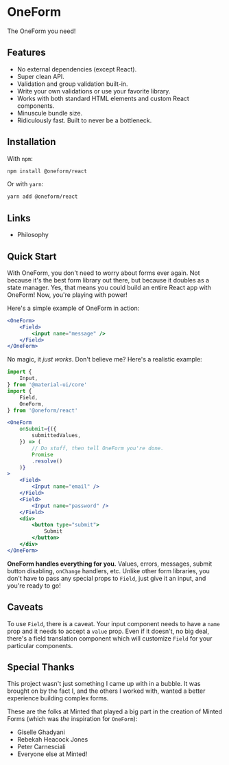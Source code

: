 # OneForm
The OneForm you need!

## Features
- No external dependencies (except React).
- Super clean API.
- Validation and group validation built-in.
- Write your own validations or use your favorite library.
- Works with both standard HTML elements and custom React components.
- Minuscule bundle size.
- Ridiculously fast. Built to never be a bottleneck.

## Installation
With `npm`:
```sh
npm install @oneform/react
```

Or with `yarn`:
```sh
yarn add @oneform/react
```

## Links

- Philosophy

## Quick Start

With OneForm, you don't need to worry about forms ever again. Not because it's the best form library out there, but because it doubles as a state manager. Yes, that means you could build an entire React app with OneForm! Now, you're playing with power!

Here's a simple example of OneForm in action:
```jsx
<OneForm>
	<Field>
		<input name="message" />
	</Field>
</OneForm>
```

No magic, it _just works_. Don't believe me? Here's a realistic example:

```jsx
import {
	Input,
} from '@material-ui/core'
import {
	Field,
	OneForm,
} from '@oneform/react'

<OneForm
	onSubmit={({
		submittedValues,
	}) => (
		// Do stuff, then tell OneForm you're done.
		Promise
		.resolve()
	)}
>
	<Field>
		<Input name="email" />
	</Field>
	<Field>
		<Input name="password" />
	</Field>
	<div>
		<button type="submit">
			Submit
		</button>
	</div>
</OneForm>
```

**OneForm handles everything for you.** Values, errors, messages, submit button disabling, `onChange` handlers, etc. Unlike other form libraries, you don't have to pass any special props to `Field`, just give it an input, and you're ready to go!

## Caveats
To use `Field`, there is a caveat. Your input component needs to have a `name` prop and it needs to accept a `value` prop. Even if it doesn't, no big deal, there's a field translation component which will customize `Field` for your particular components.

## Special Thanks
This project wasn't just something I came up with in a bubble. It was brought on by the fact I, and the others I worked with, wanted a better experience building complex forms.

These are the folks at Minted that played a big part in the creation of Minted Forms (which was _the_ inspiration for `OneForm`):

- Giselle Ghadyani
- Rebekah Heacock Jones
- Peter Carnesciali
- Everyone else at Minted!
